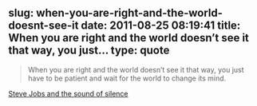 slug: when-you-are-right-and-the-world-doesnt-see-it
date: 2011-08-25 08:19:41
title: When you are right and the world doesn’t see it that way, you just...
type: quote
---

> When you are right and the world doesn’t see it that way, you just have to be patient and wait for the world to change its mind.

[Steve Jobs and the sound of silence](http://gigaom.com/2011/08/24/steve-jobs-the-sound-of-silence/)
